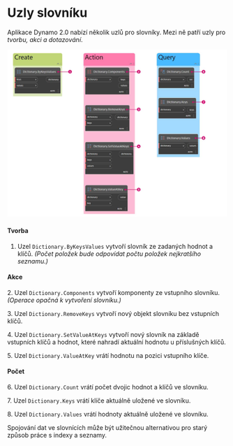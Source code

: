 # Uzly slovníku

Aplikace Dynamo 2.0 nabízí několik uzlů pro slovníky. Mezi ně patří uzly pro _tvorbu, akci a dotazování_.

![](<../images/5-5/2/dictionary nodes - nodes.jpg>)

#### Tvorba

1. Uzel `Dictionary.ByKeysValues` vytvoří slovník ze zadaných hodnot a klíčů. _(Počet položek bude odpovídat počtu položek nejkratšího seznamu.)_

#### Akce

2\. Uzel `Dictionary.Components` vytvoří komponenty ze vstupního slovníku. _(Operace opačná k vytvoření slovníku.)_

3\. Uzel `Dictionary.RemoveKeys` vytvoří nový objekt slovníku bez vstupních klíčů.

4\. Uzel `Dictionary.SetValueAtKeys` vytvoří nový slovník na základě vstupních klíčů a hodnot, které nahradí aktuální hodnotu u příslušných klíčů.

5\. Uzel `Dictionary.ValueAtKey` vrátí hodnotu na pozici vstupního klíče.

#### Počet

6\. Uzel `Dictionary.Count` vrátí počet dvojic hodnot a klíčů ve slovníku.

7\. Uzel `Dictionary.Keys` vrátí klíče aktuálně uložené ve slovníku.

8\. Uzel `Dictionary.Values` vrátí hodnoty aktuálně uložené ve slovníku.

Spojování dat ve slovnících může být užitečnou alternativou pro starý způsob práce s indexy a seznamy.
